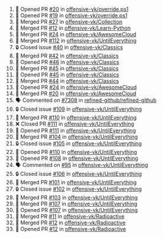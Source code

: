 <!--START_SECTION:activity-->
1. 💪 Opened PR [#20](https://github.com/offensive-vk/override.ps1/pull/20) in [offensive-vk/override.ps1](https://github.com/offensive-vk/override.ps1)
2. 💪 Opened PR [#19](https://github.com/offensive-vk/override.ps1/pull/19) in [offensive-vk/override.ps1](https://github.com/offensive-vk/override.ps1)
3. 🎉 Merged PR [#27](https://github.com/offensive-vk/Collection/pull/27) in [offensive-vk/Collection](https://github.com/offensive-vk/Collection)
4. 🎉 Merged PR [#12](https://github.com/offensive-vk/Learn-Python/pull/12) in [offensive-vk/Learn-Python](https://github.com/offensive-vk/Learn-Python)
5. 🎉 Merged PR [#24](https://github.com/offensive-vk/AwesomeCloud/pull/24) in [offensive-vk/AwesomeCloud](https://github.com/offensive-vk/AwesomeCloud)
6. 🎉 Merged PR [#112](https://github.com/offensive-vk/UntilEverything/pull/112) in [offensive-vk/UntilEverything](https://github.com/offensive-vk/UntilEverything)
7. 🔒 Closed issue [#40](https://github.com/offensive-vk/Classics/issues/40) in [offensive-vk/Classics](https://github.com/offensive-vk/Classics)
8. 🎉 Merged PR [#42](https://github.com/offensive-vk/Classics/pull/42) in [offensive-vk/Classics](https://github.com/offensive-vk/Classics)
9. 💪 Opened PR [#46](https://github.com/offensive-vk/Classics/pull/46) in [offensive-vk/Classics](https://github.com/offensive-vk/Classics)
10. 🎉 Merged PR [#45](https://github.com/offensive-vk/Classics/pull/45) in [offensive-vk/Classics](https://github.com/offensive-vk/Classics)
11. 💪 Opened PR [#45](https://github.com/offensive-vk/Classics/pull/45) in [offensive-vk/Classics](https://github.com/offensive-vk/Classics)
12. 🎉 Merged PR [#44](https://github.com/offensive-vk/Classics/pull/44) in [offensive-vk/Classics](https://github.com/offensive-vk/Classics)
13. 💪 Opened PR [#24](https://github.com/offensive-vk/AwesomeCloud/pull/24) in [offensive-vk/AwesomeCloud](https://github.com/offensive-vk/AwesomeCloud)
14. 🎉 Merged PR [#20](https://github.com/offensive-vk/AwesomeCloud/pull/20) in [offensive-vk/AwesomeCloud](https://github.com/offensive-vk/AwesomeCloud)
15. 🗣 Commented on [#7308](https://github.com/refined-github/refined-github/issues/7308) in [refined-github/refined-github](https://github.com/refined-github/refined-github)
16. 🔒 Closed issue [#109](https://github.com/offensive-vk/UntilEverything/issues/109) in [offensive-vk/UntilEverything](https://github.com/offensive-vk/UntilEverything)
17. 🎉 Merged PR [#110](https://github.com/offensive-vk/UntilEverything/pull/110) in [offensive-vk/UntilEverything](https://github.com/offensive-vk/UntilEverything)
18. ❌ Closed PR [#111](https://github.com/offensive-vk/UntilEverything/pull/111) in [offensive-vk/UntilEverything](https://github.com/offensive-vk/UntilEverything)
19. 💪 Opened PR [#111](https://github.com/offensive-vk/UntilEverything/pull/111) in [offensive-vk/UntilEverything](https://github.com/offensive-vk/UntilEverything)
20. 🎉 Merged PR [#104](https://github.com/offensive-vk/UntilEverything/pull/104) in [offensive-vk/UntilEverything](https://github.com/offensive-vk/UntilEverything)
21. 🔒 Closed issue [#105](https://github.com/offensive-vk/UntilEverything/issues/105) in [offensive-vk/UntilEverything](https://github.com/offensive-vk/UntilEverything)
22. 💪 Opened PR [#110](https://github.com/offensive-vk/UntilEverything/pull/110) in [offensive-vk/UntilEverything](https://github.com/offensive-vk/UntilEverything)
23. 💪 Opened PR [#108](https://github.com/offensive-vk/UntilEverything/pull/108) in [offensive-vk/UntilEverything](https://github.com/offensive-vk/UntilEverything)
24. 🗣 Commented on [#95](https://github.com/offensive-vk/UntilEverything/issues/95) in [offensive-vk/UntilEverything](https://github.com/offensive-vk/UntilEverything)
25. 🔒 Closed issue [#106](https://github.com/offensive-vk/UntilEverything/issues/106) in [offensive-vk/UntilEverything](https://github.com/offensive-vk/UntilEverything)
26. 🎉 Merged PR [#101](https://github.com/offensive-vk/UntilEverything/pull/101) in [offensive-vk/UntilEverything](https://github.com/offensive-vk/UntilEverything)
27. 🔒 Closed issue [#102](https://github.com/offensive-vk/UntilEverything/issues/102) in [offensive-vk/UntilEverything](https://github.com/offensive-vk/UntilEverything)
28. 🎉 Merged PR [#103](https://github.com/offensive-vk/UntilEverything/pull/103) in [offensive-vk/UntilEverything](https://github.com/offensive-vk/UntilEverything)
29. 🎉 Merged PR [#107](https://github.com/offensive-vk/UntilEverything/pull/107) in [offensive-vk/UntilEverything](https://github.com/offensive-vk/UntilEverything)
30. 💪 Opened PR [#107](https://github.com/offensive-vk/UntilEverything/pull/107) in [offensive-vk/UntilEverything](https://github.com/offensive-vk/UntilEverything)
31. 🎉 Merged PR [#11](https://github.com/offensive-vk/Radioactive/pull/11) in [offensive-vk/Radioactive](https://github.com/offensive-vk/Radioactive)
32. 🎉 Merged PR [#12](https://github.com/offensive-vk/Radioactive/pull/12) in [offensive-vk/Radioactive](https://github.com/offensive-vk/Radioactive)
33. 💪 Opened PR [#12](https://github.com/offensive-vk/Radioactive/pull/12) in [offensive-vk/Radioactive](https://github.com/offensive-vk/Radioactive)
<!--END_SECTION:activity-->

